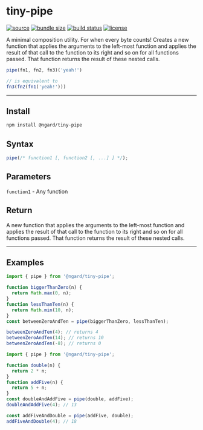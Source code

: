 # tiny-pipe

[![source](https://badgen.net/npm/v/@ngard/tiny-pipe)](https://www.npmjs.com/package/@ngard/tiny-pipe)
[![bundle size](https://badgen.net/bundlephobia/minzip/@ngard/tiny-pipe)](https://bundlephobia.com/result?p=@ngard/tiny-pipe)
[![build status](https://badgen.net/travis/NickGard/tiny-pipe)](https://travis-ci.org/NickGard/tiny-pipe)
[![license](https://badgen.net/badge/license/MIT/blue)](https://badgen.net/badge/license/MIT/blue)

A minimal composition utility. For when every byte counts!
Creates a new function that applies the arguments to the left-most function and applies the result of that call to the function to its right and so on for all functions passed. That function returns the result of these nested calls.

```js
pipe(fn1, fn2, fn3)('yeah!')

// is equivalent to
fn3(fn2(fn1('yeah!')))
```

<hr/>

## Install

```bash
npm install @ngard/tiny-pipe
```

## Syntax

```javascript
pipe(/* function1 [, function2 [, ...] ] */);
```

## Parameters
`function1` - Any function

## Return
A new function that applies the arguments to the left-most function and applies the result of that call to the function to its right and so on for all functions passed. That function returns the result of these nested calls.

<hr/>

## Examples

```javascript
import { pipe } from '@ngard/tiny-pipe';

function biggerThanZero(n) {
  return Math.max(0, n);
}
function lessThanTen(n) {
  return Math.min(10, n);
}
const betweenZeroAndTen = pipe(biggerThanZero, lessThanTen);

betweenZeroAndTen(4); // returns 4
betweenZeroAndTen(14); // returns 10
betweenZeroAndTen(-8); // returns 0
```

```javascript
import { pipe } from '@ngard/tiny-pipe';

function double(n) {
  return 2 * n;
}
function addFive(n) {
  return 5 + n;
}
const doubleAndAddFive = pipe(double, addFive);
doubleAndAddFive(4); // 13

const addFiveAndDouble = pipe(addFive, double);
addFiveAndDouble(4); // 18
```
